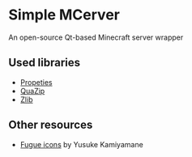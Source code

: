 # Simple MCerver
An open-source Qt-based Minecraft server wrapper
## Used libraries
* [Propeties](https://github.com/Igorgro/libproperties)
* [QuaZip](https://github.com/stachenov/quazip)
* [Zlib](https://zlib.net)
## Other resources
* [Fugue icons](http://p.yusukekamiyamane.com) by Yusuke Kamiyamane 

